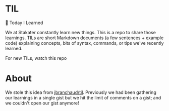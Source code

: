 # TIL
:memo: Today I Learned

We at Stakater constantly learn new things. This is a repo to share those learnings. TILs are short Markdown documents (a few sentences + example code) explaining concepts, bits of syntax, commands, or tips we've recently learned.

For new TILs, watch this repo

# About

We stole this idea from [jbranchaud/til](https://github.com/jbranchaud/til). Previously we had been gathering our learnings in a single gist but we hit the limit of comments on a gist; and we couldn't open our gist anymore!

